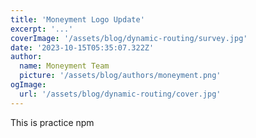 ```yaml
---
title: 'Moneyment Logo Update'
excerpt: '...'
coverImage: '/assets/blog/dynamic-routing/survey.jpg'
date: '2023-10-15T05:35:07.322Z'
author:
  name: Moneyment Team
  picture: '/assets/blog/authors/moneyment.png'
ogImage:
  url: '/assets/blog/dynamic-routing/cover.jpg'
---
```

This is practice 
npm 